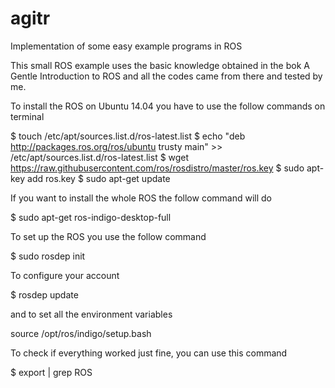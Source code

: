 # agitr
Implementation of some easy example programs in ROS



This small ROS example uses the basic knowledge obtained in the bok A Gentle Introduction to ROS and all the codes came from there and tested by me.

To install the ROS on Ubuntu 14.04 you have to use the follow commands on terminal

$ touch /etc/apt/sources.list.d/ros-latest.list
$ echo "deb http://packages.ros.org/ros/ubuntu trusty main" >> /etc/apt/sources.list.d/ros-latest.list 
$ wget https://raw.githubusercontent.com/ros/rosdistro/master/ros.key
$ sudo apt-key add ros.key
$ sudo apt-get update

If you want to install the whole ROS the follow command will do

$ sudo apt-get ros-indigo-desktop-full

To set up the ROS you use the follow command

$ sudo rosdep init

To configure your account

$ rosdep update

and to set all the environment variables

source /opt/ros/indigo/setup.bash

To check if everything worked just fine, you can use this command

$ export | grep ROS


